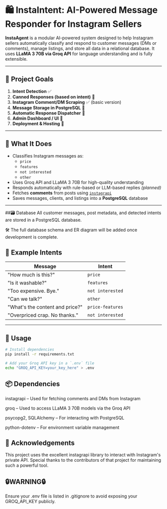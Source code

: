 # 🛍️ InstaIntent: AI-Powered Message Responder for Instagram Sellers

**InstaAgent** is a modular AI-powered system designed to help Instagram sellers automatically classify and respond to customer messages (DMs or comments), manage listings, and store all data in a relational database. It uses **LLaMA 3 70B via Groq API** for language understanding and is fully extensible.

---

## 🔧 Project Goals

1. **Intent Detection** ✅
2. **Canned Responses (based on intent)** 🔄
3. **Instagram Comment/DM Scraping** ✅ (basic version)
4. **Message Storage in PostgreSQL** 🔲
5. **Automatic Response Dispatcher** 🔲
6. **Admin Dashboard / UI** 🔲
7. **Deployment & Hosting** 🔲

---

## 🤖 What It Does

- Classifies Instagram messages as:
  - `price`
  - `features`
  - `not interested`
  - `other`
- Uses Groq API and LLaMA 3 70B for high-quality understanding
- Responds automatically with rule-based or LLM-based replies *(planned)*
- Fetches **comments** from posts using [`instagrapi`](https://github.com/adw0rd/instagrapi)
- Saves messages, clients, and listings into a **PostgreSQL** database

---

##🗃️ Database
All customer messages, post metadata, and detected intents are stored in a PostgreSQL database.

🛠️ The full database schema and ER diagram will be added once development is complete.

## 🧠 Example Intents

| Message | Intent |
|--------|--------|
| "How much is this?" | `price` |
| "Is it washable?" | `features` |
| "Too expensive. Bye." | `not interested` |
| "Can we talk?" | `other` |
| "What's the content and price?" | `price-features` |
| "Overpriced crap. No thanks." | `not interested` |

---

## 🚀 Usage

```bash
# Install dependencies
pip install -r requirements.txt

# Add your Groq API key in a `.env` file
echo "GROQ_API_KEY=your_key_here" > .env
```

## 📦 Dependencies
instagrapi – Used for fetching comments and DMs from Instagram

groq – Used to access LLaMA 3 70B models via the Groq API

psycopg2, SQLAlchemy – For interacting with PostgreSQL

python-dotenv – For environment variable management

## 🙌 Acknowledgements
This project uses the excellent instagrapi library to interact with Instagram's private API.
Special thanks to the contributors of that project for maintaining such a powerful tool.

## 🔒WARNING🔒

Ensure your .env file is listed in .gitignore to avoid exposing your GROQ_API_KEY publicly.
